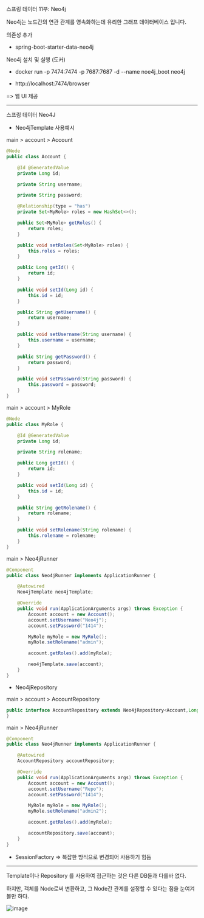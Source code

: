 스프링 데이터 11부: Neo4j

Neo4j는 노드간의 연관 관계를 영속화하는데 유리한 그래프 데이터베이스 입니다.

의존성 추가

- spring-boot-starter-data-neo4j

Neo4j 설치 및 실행 (도커)

- docker run -p 7474:7474 -p 7687:7687 -d --name noe4j_boot neo4j

- http://localhost:7474/browser

=> 웹 UI 제공

---

스프링 데이터 Neo4J

- Neo4jTemplate 사용예시

main > account > Account

```java
@Node
public class Account {

    @Id @GeneratedValue
    private Long id;

    private String username;

    private String password;

    @Relationship(type = "has")
    private Set<MyRole> roles = new HashSet<>();

    public Set<MyRole> getRoles() {
        return roles;
    }

    public void setRoles(Set<MyRole> roles) {
        this.roles = roles;
    }

    public Long getId() {
        return id;
    }

    public void setId(Long id) {
        this.id = id;
    }

    public String getUsername() {
        return username;
    }

    public void setUsername(String username) {
        this.username = username;
    }

    public String getPassword() {
        return password;
    }

    public void setPassword(String password) {
        this.password = password;
    }
}
```

main > account > MyRole

```java
@Node
public class MyRole {

    @Id @GeneratedValue
    private Long id;

    private String rolename;

    public Long getId() {
        return id;
    }

    public void setId(Long id) {
        this.id = id;
    }

    public String getRolename() {
        return rolename;
    }

    public void setRolename(String rolename) {
        this.rolename = rolename;
    }
}

```

main > Neo4jRunner

```java
@Component
public class Neo4jRunner implements ApplicationRunner {

    @Autowired
    Neo4jTemplate neo4jTemplate;

    @Override
    public void run(ApplicationArguments args) throws Exception {
        Account account = new Account();
        account.setUsername("Neo4j");
        account.setPassword("1414");

        MyRole myRole = new MyRole();
        myRole.setRolename("admin");

        account.getRoles().add(myRole);

        neo4jTemplate.save(account);
    }
}
```

- Neo4jRepository

main > account > AccountRepository

```java
public interface AccountRepository extends Neo4jRepository<Account,Long> {
}
```

main > Neo4jRunner

```java
@Component
public class Neo4jRunner implements ApplicationRunner {

    @Autowired
    AccountRepository accountRepository;

    @Override
    public void run(ApplicationArguments args) throws Exception {
        Account account = new Account();
        account.setUsername("Repo");
        account.setPassword("1414");

        MyRole myRole = new MyRole();
        myRole.setRolename("admin2");

        account.getRoles().add(myRole);

        accountRepository.save(account);
    }
}
```

- SessionFactory => 복잡한 방식으로 변경되어 사용하기 힘듬

---

Template이나 Repository 를 사용하여 접근하는 것은 다른 DB들과 다를바 없다.

하지만, 객체를 Node로써 변환하고, 그 Node간 관계를 설정할 수 있다는 점을 눈여겨 볼만 하다.

![image](https://user-images.githubusercontent.com/82703938/116536784-4fee5880-a920-11eb-8c3d-d7766fb14342.png)
